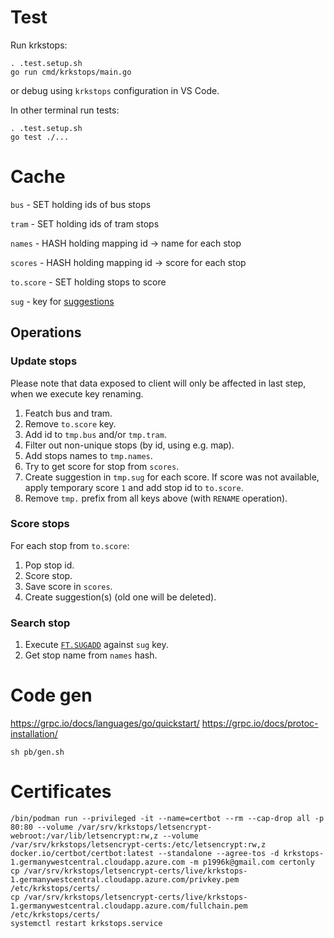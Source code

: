 # Test

Run krkstops:
```
. .test.setup.sh
go run cmd/krkstops/main.go
```
or debug using `krkstops` configuration in VS Code.

In other terminal run tests:
```
. .test.setup.sh
go test ./...
```


# Cache

`bus` - SET holding ids of bus stops

`tram` - SET holding ids of tram stops

`names` - HASH holding mapping id -> name for each stop

`scores` - HASH holding mapping id -> score for each stop

`to.score` - SET holding stops to score

`sug` - key for [suggestions](https://oss.redislabs.com/redisearch/Commands/#suggestions)

## Operations

### Update stops

Please note that data exposed to client will only be affected in last step, when we execute key renaming.

1. Featch bus and tram.
2. Remove `to.score` key. 
3. Add id to `tmp.bus` and/or `tmp.tram`.
4. Filter out non-unique stops (by id, using e.g. map).
5. Add stops names to `tmp.names`.
6. Try to get score for stop from `scores`.
7. Create suggestion in `tmp.sug` for each score. If score was not available, apply temporary score `1` and add stop id to `to.score`.
8. Remove `tmp.` prefix from all keys above (with `RENAME` operation).

### Score stops

For each stop from `to.score`:

1. Pop stop id.
2. Score stop.
3. Save score in `scores`.
4. Create suggestion(s) (old one will be deleted).

### Search stop

1. Execute [`FT.SUGADD`](https://oss.redislabs.com/redisearch/Commands/#ftsugadd) against `sug` key.
2. Get stop name from `names` hash.

# Code gen

https://grpc.io/docs/languages/go/quickstart/
https://grpc.io/docs/protoc-installation/

```
sh pb/gen.sh
```

# Certificates

```
/bin/podman run --privileged -it --name=certbot --rm --cap-drop all -p 80:80 --volume /var/srv/krkstops/letsencrypt-webroot:/var/lib/letsencrypt:rw,z --volume /var/srv/krkstops/letsencrypt-certs:/etc/letsencrypt:rw,z docker.io/certbot/certbot:latest --standalone --agree-tos -d krkstops-1.germanywestcentral.cloudapp.azure.com -m p1996k@gmail.com certonly
cp /var/srv/krkstops/letsencrypt-certs/live/krkstops-1.germanywestcentral.cloudapp.azure.com/privkey.pem /etc/krkstops/certs/
cp /var/srv/krkstops/letsencrypt-certs/live/krkstops-1.germanywestcentral.cloudapp.azure.com/fullchain.pem /etc/krkstops/certs/
systemctl restart krkstops.service
```

